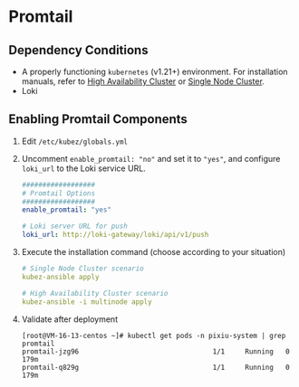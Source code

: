 # Promtail

## Dependency Conditions

- A properly functioning `kubernetes` (v1.21+) environment. For installation manuals, refer to [High Availability Cluster](https://github.com/gopixiu-io/kubez-ansible/blob/master/docs/install/multinode.md) or [Single Node Cluster](https://github.com/gopixiu-io/kubez-ansible/blob/master/docs/install/all-in-one.md).
- Loki

## Enabling Promtail Components

1. Edit `/etc/kubez/globals.yml`

2. Uncomment `enable_promtail: "no"` and set it to `"yes"`, and configure `loki_url` to the Loki service URL.

   ```yaml
   ##################
   # Promtail Options
   ##################
   enable_promtail: "yes"

   # Loki server URL for push
   loki_url: http://loki-gateway/loki/api/v1/push
   ```

3. Execute the installation command (choose according to your situation)

   ```yaml
   # Single Node Cluster scenario
   kubez-ansible apply

   # High Availability Cluster scenario
   kubez-ansible -i multinode apply
   ```

4. Validate after deployment

   ```shell
   [root@VM-16-13-centos ~]# kubectl get pods -n pixiu-system | grep promtail
   promtail-jzg96                                 1/1     Running   0          179m
   promtail-q829g                                 1/1     Running   0          179m
   ```
